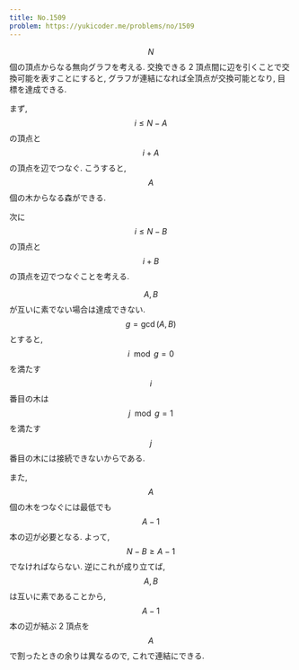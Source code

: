 ```yaml
---
title: No.1509
problem: https://yukicoder.me/problems/no/1509
---
```

$$ N $$ 個の頂点からなる無向グラフを考える. 交換できる 2 頂点間に辺を引くことで交換可能を表すことにすると, グラフが連結になれば全頂点が交換可能となり, 目標を達成できる.

まず, $$ i \leq N-A $$ の頂点と $$ i+A $$ の頂点を辺でつなぐ. こうすると, $$ A $$ 個の木からなる森ができる.

次に $$ i \leq N-B $$ の頂点と $$ i+B $$ の頂点を辺でつなぐことを考える.

$$ A, B $$ が互いに素でない場合は達成できない. $$ g = \gcd(A, B) $$ とすると, $$ i \mod g = 0 $$ を満たす $$ i $$ 番目の木は $$ j \mod g = 1 $$ を満たす $$ j $$ 番目の木には接続できないからである.

また, $$ A $$ 個の木をつなぐには最低でも $$ A-1 $$ 本の辺が必要となる. よって, $$ N-B \geq A-1 $$ でなければならない. 逆にこれが成り立てば, $$ A, B $$ は互いに素であることから, $$ A-1 $$ 本の辺が結ぶ 2 頂点を $$ A $$ で割ったときの余りは異なるので, これで連結にできる.
